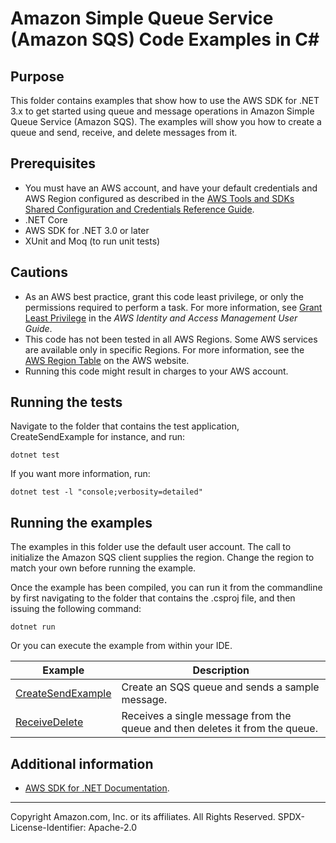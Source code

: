 <!-- Copyright Amazon.com, Inc. or its affiliates. All Rights Reserved.
     SPDX - License - Identifier: Apache - 2.0 -->

# Amazon Simple Queue Service (Amazon SQS) Code Examples in C\#

## Purpose

This folder contains examples that show how to use the AWS SDK for .NET 3.x to
get started using queue and message operations in Amazon Simple Queue Service
(Amazon SQS). The examples will show you how to create a queue and send, receive,
and delete messages from it.

## Prerequisites

- You must have an AWS account, and have your default credentials and AWS Region
  configured as described in the [AWS Tools and SDKs Shared Configuration and
  Credentials Reference Guide](https://docs.aws.amazon.com/credref/latest/refdocs/creds-config-files.html).
- .NET Core 
- AWS SDK for .NET 3.0 or later
- XUnit and Moq (to run unit tests)

## Cautions

- As an AWS best practice, grant this code least privilege, or only the 
  permissions required to perform a task. For more information, see 
  [Grant Least Privilege](https://docs.aws.amazon.com/IAM/latest/UserGuide/best-practices.html#grant-least-privilege) 
  in the *AWS Identity and Access Management 
  User Guide*.
- This code has not been tested in all AWS Regions. Some AWS services are 
  available only in specific Regions. For more information, see the 
  [AWS Region Table](https://aws.amazon.com/about-aws/global-infrastructure/regional-product-services/)
  on the AWS website.
- Running this code might result in charges to your AWS account.

## Running the tests

Navigate to the folder that contains the test application, CreateSendExample
for instance, and run:

```
dotnet test
```

If you want more information, run:

```
dotnet test -l "console;verbosity=detailed"
```

## Running the examples

The examples in this folder use the default user account. The call to
initialize the Amazon SQS client supplies the region. Change the region to
match your own before running the example.

Once the example has been compiled, you can run it from the commandline by
first navigating to the folder that contains the .csproj file, and then
issuing the following command:

```
dotnet run
```

Or you can execute the example from within your IDE.

| Example | Description |
|---------|-------------|
| [CreateSendExample](CreateSendExample/) | Create an SQS queue and sends a sample message. |
| [ReceiveDelete](ReceivDeleteExample) | Receives a single message from the queue and then deletes it from the queue. |

## Additional information

- [AWS SDK for .NET Documentation](https://docs.aws.amazon.com/sdk-for-net/index.html#latest-version).

---
Copyright Amazon.com, Inc. or its affiliates. All Rights Reserved.
SPDX-License-Identifier: Apache-2.0